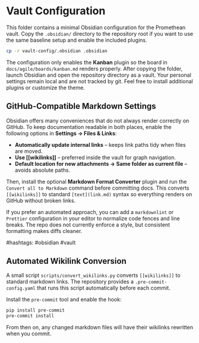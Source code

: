 # Vault Configuration

This folder contains a minimal Obsidian configuration for the Promethean vault.
Copy the `.obsidian/` directory to the repository root if you want to use the
same baseline setup and enable the included plugins.

```bash
cp -r vault-config/.obsidian .obsidian
```

The configuration only enables the **Kanban** plugin so the board in
`docs/agile/boards/kanban.md` renders properly. After copying the folder,
launch Obsidian and open the repository directory as a vault. Your personal
settings remain local and are not tracked by git. Feel free to install
additional plugins or customize the theme.

## GitHub-Compatible Markdown Settings

Obsidian offers many conveniences that do not always render correctly on
GitHub. To keep documentation readable in both places, enable the following
options in **Settings → Files & Links**:

* **Automatically update internal links** – keeps link paths tidy when files are
  moved.
* **Use [[wikilinks]]** – preferred inside the vault for graph navigation.
* **Default location for new attachments → Same folder as current file** – avoids
  absolute paths.

Then, install the optional **Markdown Format Converter** plugin and run the
`Convert all to Markdown` command before committing docs. This converts
`[[wikilinks]]` to standard `[text](link.md)` syntax so everything renders on
GitHub without broken links.

If you prefer an automated approach, you can add a `markdownlint` or `Prettier`
configuration in your editor to normalize code fences and line breaks. The repo
does not currently enforce a style, but consistent formatting makes diffs
cleaner.

#hashtags: #obsidian #vault

## Automated Wikilink Conversion

A small script `scripts/convert_wikilinks.py` converts `[[wikilinks]]` to standard markdown links. The repository provides a `.pre-commit-config.yaml` that runs this script automatically before each commit.

Install the `pre-commit` tool and enable the hook:

```bash
pip install pre-commit
pre-commit install
```

From then on, any changed markdown files will have their wikilinks rewritten when you commit.
